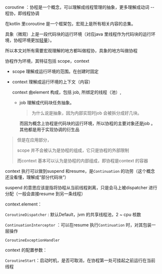 coroutine ：协程是一个概念，可以理解成线程管理的抽象，更多理解成动词 -- 程协，即线程协调 

在kotlin 里coroutine 是一个框架包，宏观上是所有相关内容的总集。

具象（微观）上是一段代码块的运行环境（对应java 里线程作为代码块的运行环境，协程环境更加[轻量](./why-coroutine-light.md)）。

所以本文对所有需要宏观理解的地方都叫做程协，具象的地方叫做协程



协程作为环境，其特征包括 scope，context

- scope 理解成运行环境的范围。在创建时固定

- context 理解成运行环境的上下文（内容）

  context 由element 构成，包括 job, 所绑定的线程（池）,

  - job 理解成代码块任务抽象。

    > 为什么说是抽象，因为内部实现时job 会被拆分成好几块。

    而因为概念上协程是代码块的运行环境，所以协程的主要对象还是job 。其他都是用于实现协调的衍生品

> 但是在应用部分，
>
> scope 并不会被认为是协程的组成，它只是协程的外部限制
>
> 而context 基本可以认为是协程的内部组成，即协程是context 的容器



context 执行可以做到suspend 和resume，是`Continuation` 的功劳（这个概念还没看懂，理解成“部分代码块”）  

suspend 的意思应该是指将协程从当前线程剥离，只是会马上被dispatcher 进行分配（一般会直接resume 到另一条线程）



context.element：

`CoroutineDispatcher` : 默认Default，jvm 的共享线程池，2 ~ cpu 核数

`ContinuationInterceptor` ：可以在resume 执行`Continuation` 时，对其包装一层操作

`CoroutineExceptionHandler`



context 的配置参数：

`CoroutineStart`：启动时机，是否可取消，在协程第一处可挂起之前运行在当前线程  

